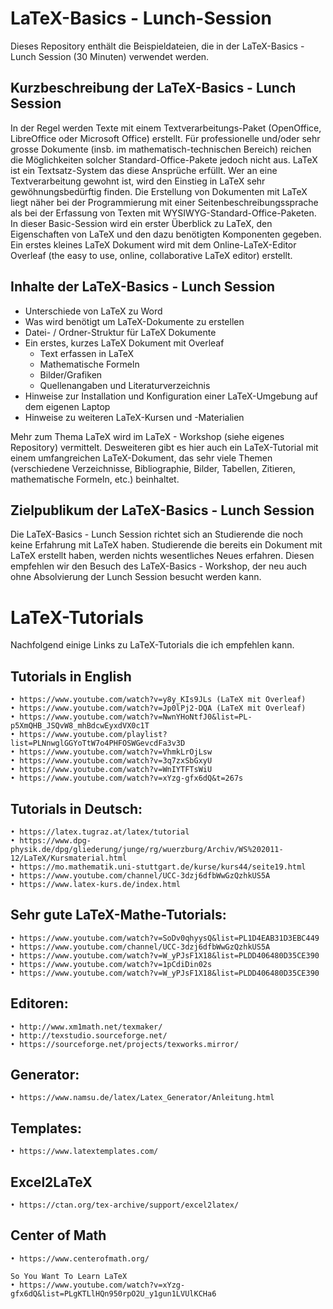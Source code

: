 # LaTeX-Basics - Lunch-Session

Dieses Repository enthält die Beispieldateien, die in der LaTeX-Basics - Lunch Session (30 Minuten) verwendet werden.

## Kurzbeschreibung der LaTeX-Basics - Lunch Session 

In der Regel werden Texte mit einem Textverarbeitungs-Paket (OpenOffice, LibreOffice oder Microsoft Office) erstellt. Für professionelle und/oder sehr grosse Dokumente (insb. im mathematisch-technischen Bereich) reichen die Möglichkeiten solcher Standard-Office-Pakete jedoch nicht aus. LaTeX ist ein Textsatz-System das diese Ansprüche erfüllt. Wer an eine Textverarbeitung gewohnt ist, wird den Einstieg in LaTeX sehr gewöhnungsbedürftig finden. Die Erstellung von Dokumenten mit LaTeX liegt näher bei der Programmierung mit einer Seitenbeschreibungssprache als bei der Erfassung von Texten mit WYSIWYG-Standard-Office-Paketen. In dieser Basic-Session wird ein erster Überblick zu LaTeX, den Eigenschaften von LaTeX und den dazu benötigten Komponenten gegeben. Ein erstes kleines LaTeX Dokument wird mit dem Online-LaTeX-Editor Overleaf (the easy to use, online, collaborative LaTeX editor) erstellt. 

## Inhalte der LaTeX-Basics - Lunch Session

- Unterschiede von LaTeX zu Word
- Was wird benötigt um LaTeX-Dokumente zu erstellen
- Datei- / Ordner-Struktur für LaTeX Dokumente 
- Ein erstes, kurzes LaTeX Dokument mit Overleaf 
  - Text erfassen in LaTeX
  - Mathematische Formeln
  - Bilder/Grafiken
  - Quellenangaben und Literaturverzeichnis
- Hinweise zur Installation und Konfiguration einer LaTeX-Umgebung auf dem eigenen Laptop
- Hinweise zu weiteren LaTeX-Kursen und -Materialien

Mehr zum Thema LaTeX wird im LaTeX - Workshop (siehe eigenes Repository) vermittelt. Desweiteren gibt es hier auch ein LaTeX-Tutorial mit einem umfangreichen LaTeX-Dokument, das sehr viele Themen (verschiedene Verzeichnisse, Bibliographie, Bilder, Tabellen, Zitieren, mathematische Formeln, etc.) beinhaltet.  

## Zielpublikum der LaTeX-Basics - Lunch Session

Die LaTeX-Basics - Lunch Session richtet sich an Studierende die noch keine Erfahrung mit LaTeX haben. Studierende die bereits ein Dokument mit LaTeX erstellt haben, werden nichts wesentliches Neues erfahren. Diesen empfehlen wir den Besuch des LaTeX-Basics - Workshop, der neu auch ohne Absolvierung der Lunch Session besucht werden kann.

# LaTeX-Tutorials

Nachfolgend einige Links zu LaTeX-Tutorials die ich empfehlen kann.


## Tutorials in English
	• https://www.youtube.com/watch?v=y8y_KIs9JLs (LaTeX mit Overleaf)
	• https://www.youtube.com/watch?v=Jp0lPj2-DQA (LaTeX mit Overleaf)
	• https://www.youtube.com/watch?v=NwnYHoNtfJ0&list=PL-p5XmQHB_JSQvW8_mhBdcwEyxdVX0c1T 
	• https://www.youtube.com/playlist?list=PLNnwglGGYoTtW7o4PHFOSWGevcdFa3v3D   
	• https://www.youtube.com/watch?v=VhmkLrOjLsw 
	• https://www.youtube.com/watch?v=3q7zxSbGxyU
	• https://www.youtube.com/watch?v=WnIYTFTsWiU
	• https://www.youtube.com/watch?v=xYzg-gfx6dQ&t=267s 
	


## Tutorials in Deutsch:
	• https://latex.tugraz.at/latex/tutorial 
	• https://www.dpg-physik.de/dpg/gliederung/junge/rg/wuerzburg/Archiv/WS%202011-12/LaTeX/Kursmaterial.html
	• https://mo.mathematik.uni-stuttgart.de/kurse/kurs44/seite19.html
	• https://www.youtube.com/channel/UCC-3dzj6dfbWwGzQzhkUS5A 
	• https://www.latex-kurs.de/index.html 



## Sehr gute LaTeX-Mathe-Tutorials:
	• https://www.youtube.com/watch?v=SoDv0qhyysQ&list=PL1D4EAB31D3EBC449
	• https://www.youtube.com/channel/UCC-3dzj6dfbWwGzQzhkUS5A
	• https://www.youtube.com/watch?v=W_yPJsF1X18&list=PLDD406480D35CE390
	• https://www.youtube.com/watch?v=1pCdiDin02s 
	• https://www.youtube.com/watch?v=W_yPJsF1X18&list=PLDD406480D35CE390



## Editoren:
	• http://www.xm1math.net/texmaker/ 
	• http://texstudio.sourceforge.net/
	• https://sourceforge.net/projects/texworks.mirror/



## Generator:
	• https://www.namsu.de/latex/Latex_Generator/Anleitung.html



## Templates:
	• https://www.latextemplates.com/



## Excel2LaTeX
	• https://ctan.org/tex-archive/support/excel2latex/



## Center of Math
	• https://www.centerofmath.org/

	So You Want To Learn LaTeX
	• https://www.youtube.com/watch?v=xYzg-gfx6dQ&list=PLgKTLlHQn950rpO2U_y1gun1LVUlKCHa6 


